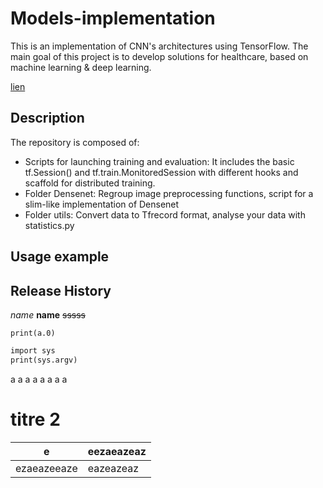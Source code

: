 # Models-implementation
This is an implementation of CNN's architectures using TensorFlow. The main goal of this project is to develop solutions for healthcare, based on machine learning & deep learning.

[lien](./setup.py)

## Description
The repository is composed of:
- Scripts for launching training and evaluation: It includes the basic tf.Session() and tf.train.MonitoredSession with different hooks and scaffold for distributed training.
- Folder Densenet: Regroup image preprocessing functions, script for a slim-like implementation of Densenet
- Folder utils: Convert data to Tfrecord format, analyse your data with statistics.py

## Usage example


## Release History
  
*name*
**name**
~~sssss~~

`print(a.0)`

```markdown
import sys
print(sys.argv)
```

a
a
a
a
a
a
a
a


# titre 2

| e | eezaeazeaz |
| --- | --- |
| ezaeazeeaze | eazeazeaz |